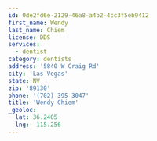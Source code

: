 ```yaml
---
id: 0de2fd6e-2129-46a8-a4b2-4cc3f5eb9412
first_name: Wendy
last_name: Chiem
license: DDS
services:
  - dentist
category: dentists
address: '5840 W Craig Rd'
city: 'Las Vegas'
state: NV
zip: '89130'
phone: '(702) 395-3047'
title: 'Wendy Chiem'
_geoloc:
  lat: 36.2405
  lng: -115.256
---
```

